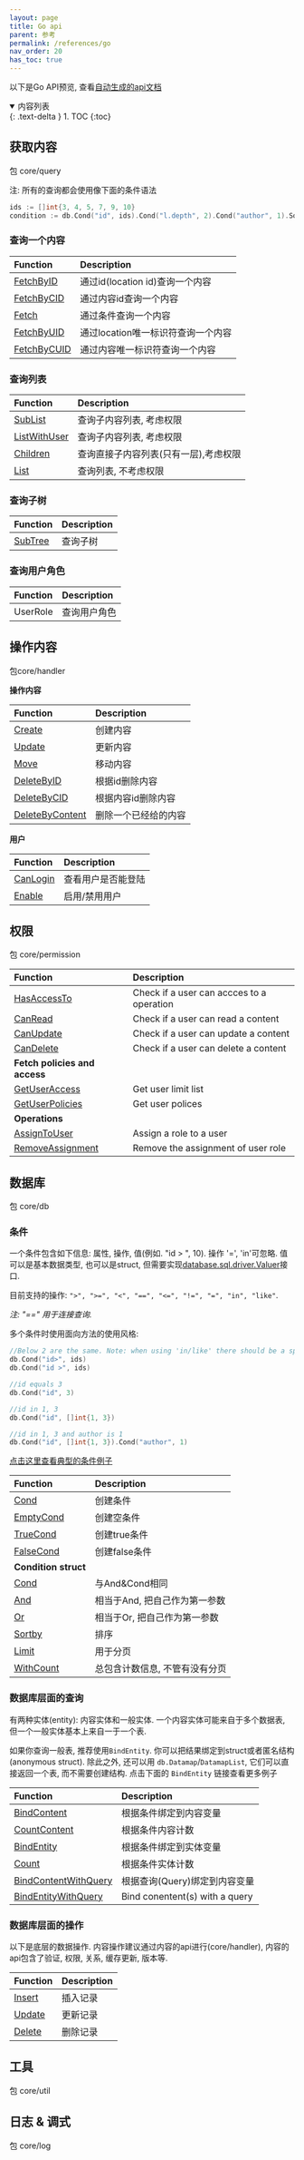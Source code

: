 ```yaml
---
layout: page
title: Go api
parent: 参考
permalink: /references/go
nav_order: 20
has_toc: true
---
```


以下是Go API预览, 查看[自动生成的api文档](https://pkg.go.dev/github.com/digimakergo/digimaker#section-documentation)

<details open markdown="block">
  <summary>
    内容列表
  </summary>
  {: .text-delta }
1. TOC
{:toc}
</details>

## 获取内容
包 core/query

注: 所有的查询都会使用像下面的条件语法

```go
ids := []int{3, 4, 5, 7, 9, 10}
condition := db.Cond("id", ids).Cond("l.depth", 2).Cond("author", 1).Sortby("modified desc").Limit(0, 2)
```

### 查询一个内容

| Function        | Description       
|:-------------|:---------------------|
| [FetchByID](https://pkg.go.dev/github.com/digimakergo/digimaker/core/query#FetchByID)       |  通过id(location id)查询一个内容  |
| [FetchByCID](https://pkg.go.dev/github.com/digimakergo/digimaker/core/query#FetchByCID)     |  通过内容id查询一个内容  |
| [Fetch](https://pkg.go.dev/github.com/digimakergo/digimaker/core/query#Fetch)           |   通过条件查询一个内容  |
| [FetchByUID](https://pkg.go.dev/github.com/digimakergo/digimaker/core/query#FetchByUID)     |  通过location唯一标识符查询一个内容  |
| [FetchByCUID](https://pkg.go.dev/github.com/digimakergo/digimaker/core/query#FetchByCUID)   |  通过内容唯一标识符查询一个内容  |


### 查询列表

| Function        | Description       
|:-------------|:---------------------|
| [SubList](https://pkg.go.dev/github.com/digimakergo/digimaker/core/query#SubList)       |  查询子内容列表, 考虑权限  |
| [ListWithUser](https://pkg.go.dev/github.com/digimakergo/digimaker/core/query#ListWithUser)  | 查询子内容列表, 考虑权限 |
| [Children](https://pkg.go.dev/github.com/digimakergo/digimaker/core/query#Children)      |  查询直接子内容列表(只有一层),考虑权限  |
| [List](https://pkg.go.dev/github.com/digimakergo/digimaker/core/query#List)     |  查询列表, 不考虑权限  |

### 查询子树

| Function        | Description       
|:-------------|:---------------------|
| [SubTree](https://pkg.go.dev/github.com/digimakergo/digimaker/core/query#SubTree)        |  查询子树  |

### 查询用户角色

| Function        | Description       
|:-------------|:---------------------|
| UserRole  |  查询用户角色 |

## 操作内容
包core/handler

**操作内容**

| Function        | Description       
|:-------------|:---------------------|
| [Create](https://pkg.go.dev/github.com/digimakergo/digimaker/core/handler#ContentHandler.Create)        |  创建内容 |
| [Update](https://pkg.go.dev/github.com/digimakergo/digimaker/core/handler#ContentHandler.Update)        |  更新内容 |
| [Move](https://pkg.go.dev/github.com/digimakergo/digimaker/core/handler#ContentHandler.Move)        |  移动内容 |
| [DeleteByID](https://pkg.go.dev/github.com/digimakergo/digimaker/core/handler#ContentHandler.DeleteByID)        |  根据id删除内容 |
| [DeleteByCID](https://pkg.go.dev/github.com/digimakergo/digimaker/core/handler#ContentHandler.DeleteByCID)        |  根据内容id删除内容 |
| [DeleteByContent](https://pkg.go.dev/github.com/digimakergo/digimaker/core/handler#ContentHandler.DeleteByContent)        | 删除一个已经给的内容 |


**用户**

| Function        | Description       
|:-------------|:---------------------|
| [CanLogin](https://pkg.go.dev/github.com/digimakergo/digimaker/core/handler#CanLogin)        |  查看用户是否能登陆 |
| [Enable](https://pkg.go.dev/github.com/digimakergo/digimaker/core/handler#Enable)        |  启用/禁用用户 |

## 权限
包 core/permission

| Function        | Description       
|:-------------|:---------------------|
| [HasAccessTo](https://pkg.go.dev/github.com/digimakergo/digimaker/core/permission#HasAccessTo)        |  Check if a user can accces to a operation |
| [CanRead](https://pkg.go.dev/github.com/digimakergo/digimaker/core/permission#CanRead)        |  Check if a user can read a content |
| [CanUpdate](https://pkg.go.dev/github.com/digimakergo/digimaker/core/permission#CanUpdate)        |  Check if a user can update a content |
| [CanDelete](https://pkg.go.dev/github.com/digimakergo/digimaker/core/permission#CanDelete)        |  Check if a user can delete a content |
| **Fetch policies and access**        |   |
| [GetUserAccess](https://pkg.go.dev/github.com/digimakergo/digimaker/core/permission#GetUserAccess)        |  Get user limit list|
| [GetUserPolicies](https://pkg.go.dev/github.com/digimakergo/digimaker/core/permission#GetUserPolicies)        |  Get user polices|
| **Operations**| |
| [AssignToUser](https://pkg.go.dev/github.com/digimakergo/digimaker/core/permission#AssignToUser)        |  Assign a role to a user|
| [RemoveAssignment](https://pkg.go.dev/github.com/digimakergo/digimaker/core/permission#RemoveAssignment)        |  Remove the assignment of user role|

## 数据库
包 core/db


### 条件

一个条件包含如下信息: 属性, 操作, 值(例如. "id > ", 10). 操作 '=', 'in'可忽略. 值可以是基本数据类型, 也可以是struct, 但需要实现[database.sql.driver.Valuer](https://golang.org/pkg/database/sql/driver/#Valuer)接口.


目前支持的操作: `">", ">=", "<", "==", "<=", "!=", "=", "in", "like"`. 

*注: "==" 用于连接查询.*

多个条件时使用面向方法的使用风格:

```go
//Below 2 are the same. Note: when using 'in/like' there should be a space before the operator
db.Cond("id>", ids)
db.Cond("id >", ids)

//id equals 3
db.Cond("id", 3)

//id in 1, 3
db.Cond("id", []int{1, 3})

//id in 1, 3 and author is 1
db.Cond("id", []int{1, 3}).Cond("author", 1)
```

[点击这里查看典型的条件例子](https://pkg.go.dev/github.com/digimakergo/digimaker/core/db#example-Cond)

| Function        | Description       
|:-------------|:---------------------|
| [Cond](https://pkg.go.dev/github.com/digimakergo/digimaker/core/db#Cond)        |  创建条件 |
| [EmptyCond](https://pkg.go.dev/github.com/digimakergo/digimaker/core/db#EmptyCond)        |  创建空条件 |
| [TrueCond](https://pkg.go.dev/github.com/digimakergo/digimaker/core/db#TrueCond)        |  创建true条件 |
| [FalseCond](https://pkg.go.dev/github.com/digimakergo/digimaker/core/db#FalseCond)        |  创建false条件 |
| **Condition struct**| |
| [Cond](https://pkg.go.dev/github.com/digimakergo/digimaker/core/db#Condition.Cond)     |  与And&Cond相同 |
| [And](https://pkg.go.dev/github.com/digimakergo/digimaker/core/db#Condition.And)   |  相当于And, 把自己作为第一参数 |
| [Or](https://pkg.go.dev/github.com/digimakergo/digimaker/core/db#Condition.Or)    | 相当于Or, 把自己作为第一参数 |
| [Sortby](https://pkg.go.dev/github.com/digimakergo/digimaker/core/db#Condition.Sortby)        |  排序 |
| [Limit](https://pkg.go.dev/github.com/digimakergo/digimaker/core/db#Condition.Limit)        |  用于分页 |
| [WithCount](https://pkg.go.dev/github.com/digimakergo/digimaker/core/db#Condition.WithCount)   |  总包含计数信息, 不管有没有分页 |

### 数据库层面的查询

有两种实体(entity): 内容实体和一般实体. 一个内容实体可能来自于多个数据表, 但一个一般实体基本上来自一于一个表.

如果你查询一般表, 推荐使用`BindEntity`. 你可以把结果绑定到struct或者匿名结构(anonymous struct). 除此之外, 还可以用 `db.Datamap`/`DatamapList`, 它们可以直接返回一个表, 而不需要创建结构. 点击下面的 `BindEntity` 链接查看更多例子

| Function        | Description       
|:-------------|:---------------------|
| [BindContent](https://pkg.go.dev/github.com/digimakergo/digimaker/core/db#BindContent)        |  根据条件绑定到内容变量 |
| [CountContent](https://pkg.go.dev/github.com/digimakergo/digimaker/core/db#CountContent)        |  根据条件内容计数 |
| [BindEntity](https://pkg.go.dev/github.com/digimakergo/digimaker/core/db#BindEntity)        | 根据条件绑定到实体变量 |
| [Count](https://pkg.go.dev/github.com/digimakergo/digimaker/core/db#Count)        |   根据条件实体计数 |
| [BindContentWithQuery](https://pkg.go.dev/github.com/digimakergo/digimaker/core/db#BindContentWithQuery)        | 根据查询(Query)绑定到内容变量|
| [BindEntityWithQuery](https://pkg.go.dev/github.com/digimakergo/digimaker/core/db#BindEntityWithQuery)        |  Bind conentent(s) with a query|

### 数据库层面的操作
以下是底层的数据操作. 内容操作建议通过内容的api进行(core/handler), 内容的api包含了验证, 权限, 关系, 缓存更新, 版本等.

| Function        | Description       
|:-------------|:---------------------|
| [Insert](https://pkg.go.dev/github.com/digimakergo/digimaker/core/db#Insert)        |  插入记录 |
| [Update](https://pkg.go.dev/github.com/digimakergo/digimaker/core/db#Update)        |  更新记录 |
| [Delete](https://pkg.go.dev/github.com/digimakergo/digimaker/core/db#Delete)        |  删除记录 |




## 工具
包 core/util

## 日志 & 调式
包 core/log
